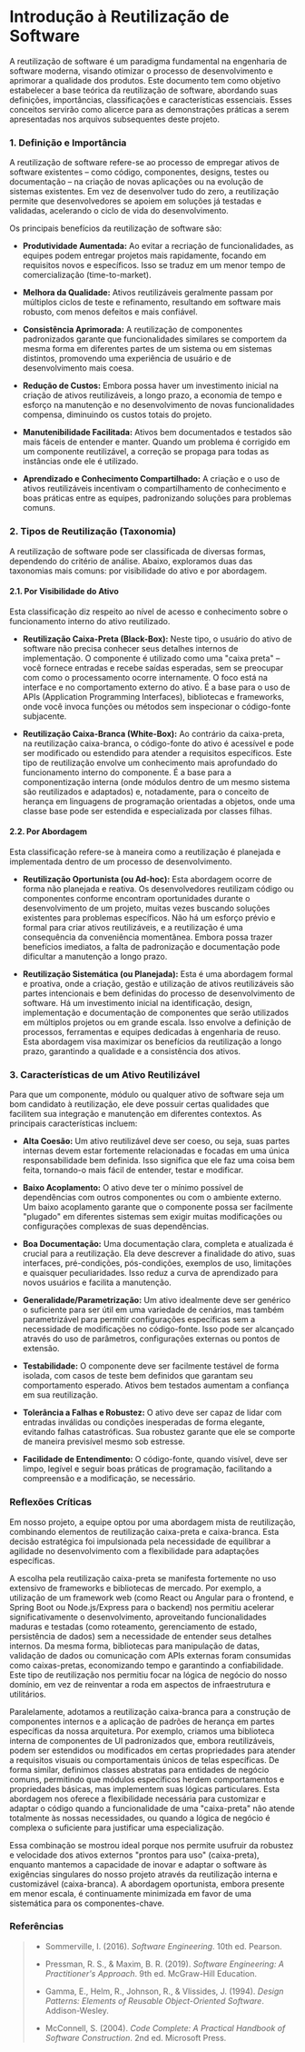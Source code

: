 <div _ngcontent-ng-c713051892="" class="immersive-editor markdown stronger" id="extended-response-markdown-content"><div contenteditable="true" translate="no" class="ProseMirror"><h1>Introdução à Reutilização de Software</h1><p>A reutilização de software é um paradigma fundamental na engenharia de software moderna, visando otimizar o processo de desenvolvimento e aprimorar a qualidade dos produtos. Este documento tem como objetivo estabelecer a base teórica da reutilização de software, abordando suas definições, importâncias, classificações e características essenciais. Esses conceitos servirão como alicerce para as demonstrações práticas a serem apresentadas nos arquivos subsequentes deste projeto.</p><h3>1. Definição e Importância</h3><p>A reutilização de software refere-se ao processo de empregar ativos de software existentes – como código, componentes, designs, testes ou documentação – na criação de novas aplicações ou na evolução de sistemas existentes. Em vez de desenvolver tudo do zero, a reutilização permite que desenvolvedores se apoiem em soluções já testadas e validadas, acelerando o ciclo de vida do desenvolvimento.</p><p>Os principais benefícios da reutilização de software são:</p><ul><li><p><strong>Produtividade Aumentada:</strong> Ao evitar a recriação de funcionalidades, as equipes podem entregar projetos mais rapidamente, focando em requisitos novos e específicos. Isso se traduz em um menor tempo de comercialização (time-to-market).</p></li><li><p><strong>Melhora da Qualidade:</strong> Ativos reutilizáveis geralmente passam por múltiplos ciclos de teste e refinamento, resultando em software mais robusto, com menos defeitos e mais confiável.</p></li><li><p><strong>Consistência Aprimorada:</strong> A reutilização de componentes padronizados garante que funcionalidades similares se comportem da mesma forma em diferentes partes de um sistema ou em sistemas distintos, promovendo uma experiência de usuário e de desenvolvimento mais coesa.</p></li><li><p><strong>Redução de Custos:</strong> Embora possa haver um investimento inicial na criação de ativos reutilizáveis, a longo prazo, a economia de tempo e esforço na manutenção e no desenvolvimento de novas funcionalidades compensa, diminuindo os custos totais do projeto.</p></li><li><p><strong>Manutenibilidade Facilitada:</strong> Ativos bem documentados e testados são mais fáceis de entender e manter. Quando um problema é corrigido em um componente reutilizável, a correção se propaga para todas as instâncias onde ele é utilizado.</p></li><li><p><strong>Aprendizado e Conhecimento Compartilhado:</strong> A criação e o uso de ativos reutilizáveis incentivam o compartilhamento de conhecimento e boas práticas entre as equipes, padronizando soluções para problemas comuns.</p></li></ul><h3>2. Tipos de Reutilização (Taxonomia)</h3><p>A reutilização de software pode ser classificada de diversas formas, dependendo do critério de análise. Abaixo, exploramos duas das taxonomias mais comuns: por visibilidade do ativo e por abordagem.</p><h4>2.1. Por Visibilidade do Ativo</h4><p>Esta classificação diz respeito ao nível de acesso e conhecimento sobre o funcionamento interno do ativo reutilizado.</p><ul><li><p><strong>Reutilização Caixa-Preta (Black-Box):</strong> Neste tipo, o usuário do ativo de software não precisa conhecer seus detalhes internos de implementação. O componente é utilizado como uma "caixa preta" – você fornece entradas e recebe saídas esperadas, sem se preocupar com como o processamento ocorre internamente. O foco está na interface e no comportamento externo do ativo. É a base para o uso de APIs (Application Programming Interfaces), bibliotecas e frameworks, onde você invoca funções ou métodos sem inspecionar o código-fonte subjacente.</p></li><li><p><strong>Reutilização Caixa-Branca (White-Box):</strong> Ao contrário da caixa-preta, na reutilização caixa-branca, o código-fonte do ativo é acessível e pode ser modificado ou estendido para atender a requisitos específicos. Este tipo de reutilização envolve um conhecimento mais aprofundado do funcionamento interno do componente. É a base para a componentização interna (onde módulos dentro de um mesmo sistema são reutilizados e adaptados) e, notadamente, para o conceito de herança em linguagens de programação orientadas a objetos, onde uma classe base pode ser estendida e especializada por classes filhas.</p></li></ul><h4>2.2. Por Abordagem</h4><p>Esta classificação refere-se à maneira como a reutilização é planejada e implementada dentro de um processo de desenvolvimento.</p><ul><li><p><strong>Reutilização Oportunista (ou Ad-hoc):</strong> Esta abordagem ocorre de forma não planejada e reativa. Os desenvolvedores reutilizam código ou componentes conforme encontram oportunidades durante o desenvolvimento de um projeto, muitas vezes buscando soluções existentes para problemas específicos. Não há um esforço prévio e formal para criar ativos reutilizáveis, e a reutilização é uma consequência da conveniência momentânea. Embora possa trazer benefícios imediatos, a falta de padronização e documentação pode dificultar a manutenção a longo prazo.</p></li><li><p><strong>Reutilização Sistemática (ou Planejada):</strong> Esta é uma abordagem formal e proativa, onde a criação, gestão e utilização de ativos reutilizáveis são partes intencionais e bem definidas do processo de desenvolvimento de software. Há um investimento inicial na identificação, design, implementação e documentação de componentes que serão utilizados em múltiplos projetos ou em grande escala. Isso envolve a definição de processos, ferramentas e equipes dedicadas à engenharia de reuso. Esta abordagem visa maximizar os benefícios da reutilização a longo prazo, garantindo a qualidade e a consistência dos ativos.</p></li></ul><h3>3. Características de um Ativo Reutilizável</h3><p>Para que um componente, módulo ou qualquer ativo de software seja um bom candidato à reutilização, ele deve possuir certas qualidades que facilitem sua integração e manutenção em diferentes contextos. As principais características incluem:</p><ul><li><p><strong>Alta Coesão:</strong> Um ativo reutilizável deve ser coeso, ou seja, suas partes internas devem estar fortemente relacionadas e focadas em uma única responsabilidade bem definida. Isso significa que ele faz uma coisa bem feita, tornando-o mais fácil de entender, testar e modificar.</p></li><li><p><strong>Baixo Acoplamento:</strong> O ativo deve ter o mínimo possível de dependências com outros componentes ou com o ambiente externo. Um baixo acoplamento garante que o componente possa ser facilmente "plugado" em diferentes sistemas sem exigir muitas modificações ou configurações complexas de suas dependências.</p></li><li><p><strong>Boa Documentação:</strong> Uma documentação clara, completa e atualizada é crucial para a reutilização. Ela deve descrever a finalidade do ativo, suas interfaces, pré-condições, pós-condições, exemplos de uso, limitações e quaisquer peculiaridades. Isso reduz a curva de aprendizado para novos usuários e facilita a manutenção.</p></li><li><p><strong>Generalidade/Parametrização:</strong> Um ativo idealmente deve ser genérico o suficiente para ser útil em uma variedade de cenários, mas também parametrizável para permitir configurações específicas sem a necessidade de modificações no código-fonte. Isso pode ser alcançado através do uso de parâmetros, configurações externas ou pontos de extensão.</p></li><li><p><strong>Testabilidade:</strong> O componente deve ser facilmente testável de forma isolada, com casos de teste bem definidos que garantam seu comportamento esperado. Ativos bem testados aumentam a confiança em sua reutilização.</p></li><li><p><strong>Tolerância a Falhas e Robustez:</strong> O ativo deve ser capaz de lidar com entradas inválidas ou condições inesperadas de forma elegante, evitando falhas catastróficas. Sua robustez garante que ele se comporte de maneira previsível mesmo sob estresse.</p></li><li><p><strong>Facilidade de Entendimento:</strong> O código-fonte, quando visível, deve ser limpo, legível e seguir boas práticas de programação, facilitando a compreensão e a modificação, se necessário.</p></li></ul><h3>Reflexões Críticas</h3><p>Em nosso projeto, a equipe optou por uma abordagem mista de reutilização, combinando elementos de reutilização caixa-preta e caixa-branca. Esta decisão estratégica foi impulsionada pela necessidade de equilibrar a agilidade no desenvolvimento com a flexibilidade para adaptações específicas.</p><p>A escolha pela reutilização caixa-preta se manifesta fortemente no uso extensivo de frameworks e bibliotecas de mercado. Por exemplo, a utilização de um framework web (como React ou Angular para o frontend, e Spring Boot ou Node.js/Express para o backend) nos permitiu acelerar significativamente o desenvolvimento, aproveitando funcionalidades maduras e testadas (como roteamento, gerenciamento de estado, persistência de dados) sem a necessidade de entender seus detalhes internos. Da mesma forma, bibliotecas para manipulação de datas, validação de dados ou comunicação com APIs externas foram consumidas como caixas-pretas, economizando tempo e garantindo a confiabilidade. Este tipo de reutilização nos permitiu focar na lógica de negócio do nosso domínio, em vez de reinventar a roda em aspectos de infraestrutura e utilitários.</p><p>Paralelamente, adotamos a reutilização caixa-branca para a construção de componentes internos e a aplicação de padrões de herança em partes específicas da nossa arquitetura. Por exemplo, criamos uma biblioteca interna de componentes de UI padronizados que, embora reutilizáveis, podem ser estendidos ou modificados em certas propriedades para atender a requisitos visuais ou comportamentais únicos de telas específicas. De forma similar, definimos classes abstratas para entidades de negócio comuns, permitindo que módulos específicos herdem comportamentos e propriedades básicas, mas implementem suas lógicas particulares. Esta abordagem nos oferece a flexibilidade necessária para customizar e adaptar o código quando a funcionalidade de uma "caixa-preta" não atende totalmente às nossas necessidades, ou quando a lógica de negócio é complexa o suficiente para justificar uma especialização.</p><p>Essa combinação se mostrou ideal porque nos permite usufruir da robustez e velocidade dos ativos externos "prontos para uso" (caixa-preta), enquanto mantemos a capacidade de inovar e adaptar o software às exigências singulares do nosso projeto através da reutilização interna e customizável (caixa-branca). A abordagem oportunista, embora presente em menor escala, é continuamente minimizada em favor de uma sistemática para os componentes-chave.</p>


<h3>Referências</h3>

> <ul><li><p>Sommerville, I. (2016). <em>Software Engineering</em>. 10th ed. Pearson.</p></li><li><p>Pressman, R. S., &amp; Maxim, B. R. (2019). <em>Software Engineering: A Practitioner's Approach</em>. 9th ed. McGraw-Hill Education.</p></li><li><p>Gamma, E., Helm, R., Johnson, R., &amp; Vlissides, J. (1994). <em>Design Patterns: Elements of Reusable Object-Oriented Software</em>. Addison-Wesley.</p></li><li><p>McConnell, S. (2004). <em>Code Complete: A Practical Handbook of Software Construction</em>. 2nd ed. Microsoft Press.</p></li></ul></div></div>
